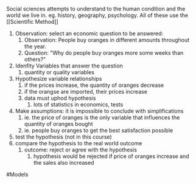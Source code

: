 Social sciences attempts to understand to the human condition and the world we live in. eg. history, geography, psychology. All of these use the [[Scientific Method]]

1. Observation: select an economic question to be answered: 
	1. Observation: People buy oranges in different amounts throughout the year.
	2. Question: "Why do people buy oranges more some weeks than others?"
2. Idenfity Variables that answer the question
	1. quantity or quality variables
3. Hypothesize variable relationships
	1. if the prices increase, the quantity of oranges decrease
	2. if the orangse are imported, their prices increase
	3. data must uphod hypothesis
		1. lots of statistics in economics, tests
4. Make assumptions: it is impossible to conclude with simplifications
	1. ie. the price of oranges is the only variable that influences the quantity of oranges bought
	2. ie. people buy oranges to get the best satisfaction possible
5. test the hypothesis (not in this course)
6. compare the hypothesis to the real world outcome
	1. outcome: reject or agree with the hypothesis
		1. hypothesis would be rejected if price of oranges increase and the sales also increased

#Models 